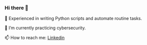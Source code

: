 ### Hi there 👋

🔭 Experienced in writing Python scripts and automate routine tasks.

🌱 I’m currently practicing cybersecurity.

📫 How to reach me: [Linkedin](https://www.linkedin.com/in/anamentus/)
